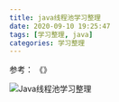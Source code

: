 ```yaml
---
title: java线程池学习整理
date: 2020-09-10 19:25:47
tags: [学习整理, java]
categories: 学习整理
---
```


参考： 《》

![Java线程池学习整理](/images/java线程池_xmind.png)
